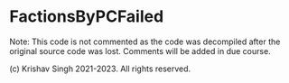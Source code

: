 # FactionsByPCFailed

Note: This code is not commented as the code was decompiled after the original source code was lost.
Comments will be added in due course.

(c) Krishav Singh 2021-2023. All rights reserved.
